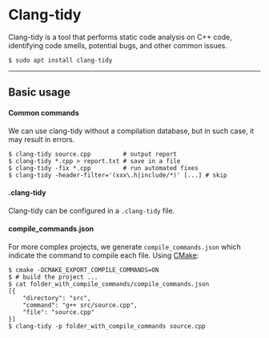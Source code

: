 # Clang-tidy

<div class="row row-cols-md-2"><div>

Clang-tidy is a tool that performs static code analysis on C++ code, identifying code smells, potential bugs, and other common issues.

```shell!
$ sudo apt install clang-tidy
```
</div><div>
</div></div>

<hr class="sep-both">

## Basic usage

<div class="row row-cols-md-2"><div>

#### Common commands

We can use clang-tidy without a compilation database, but in such case, it may result in errors.

```shell!
$ clang-tidy source.cpp         # output report
$ clang-tidy *.cpp > report.txt # save in a file
$ clang-tidy -fix *.cpp         # run automated fixes
$ clang-tidy -header-filter='(xxx\.h|include/*)' [...] # skip
```

#### .clang-tidy

Clang-tidy can be configured in a `.clang-tidy` file.
</div><div>

#### compile_commands.json

For more complex projects, we generate `compile_commands.json` which indicate the command to compile each file. Using [CMake](/tools-and-frameworks/others/build/cmake/index.md):

```shell!
$ cmake -DCMAKE_EXPORT_COMPILE_COMMANDS=ON
$ # build the project ...
$ cat folder_with_compile_commands/compile_commands.json
[{
    "directory": "src",
    "command": "g++ src/source.cpp",
    "file": "source.cpp"
}]
$ clang-tidy -p folder_with_compile_commands source.cpp
```
</div></div>